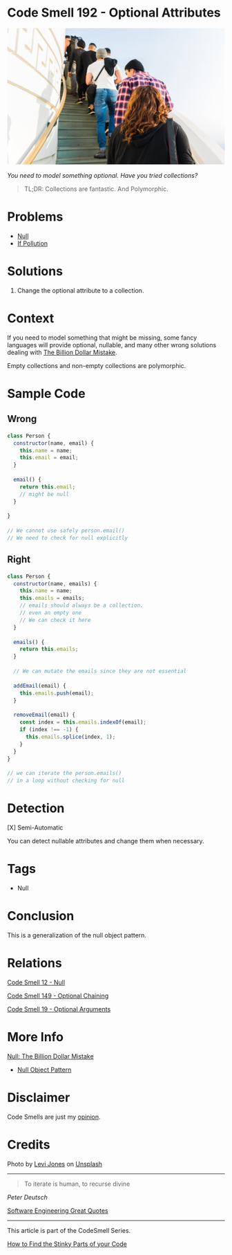 # Code Smell 192 - Optional Attributes
            
![Code Smell 192 - Optional Attributes](Code%20Smell%20192%20-%20Optional%20Attributes.jpg)

*You need to model something optional. Have you tried collections?*

> TL;DR: Collections are fantastic. And Polymorphic.

# Problems

- [Null](https://github.com/mcsee/Software-Design-Articles/tree/main/Articles/Theory/Null%20-%20The%20Billion%20Dollar%20Mistake/readme.md)
- [If Pollution](https://github.com/mcsee/Software-Design-Articles/tree/main/Articles/Theory/How%20to%20Get%20Rid%20of%20Annoying%20IFs%20Forever/readme.md) 

# Solutions

1. Change the optional attribute to a collection.

# Context

If you need to model something that might be missing, some fancy languages will provide optional, nullable, and many other wrong solutions dealing with [The Billion Dollar Mistake](https://github.com/mcsee/Software-Design-Articles/tree/main/Articles/Theory/Null%20-%20The%20Billion%20Dollar%20Mistake/readme.md).

Empty collections and non-empty collections are polymorphic.

# Sample Code

## Wrong

[Gist Url]: # (https://gist.github.com/mcsee/a6549bd6a333574a2ba7120a74bcb974)
```javascript
class Person {
  constructor(name, email) {
    this.name = name;
    this.email = email;
  }
  
  email() {
    return this.email;
    // might be null    
  }
  
}

// We cannot use safely person.email()
// We need to check for null explicitly
```

## Right

[Gist Url]: # (https://gist.github.com/mcsee/ec3cca15f071ae1ecebb223675e0cf79)
```javascript
class Person {
  constructor(name, emails) {
    this.name = name;
    this.emails = emails;
    // emails should always be a collection. 
    // even an empty one
    // We can check it here
  }
    
  emails() {
    return this.emails;
  }
  
  // We can mutate the emails since they are not essential
  
  addEmail(email) {
    this.emails.push(email);
  }
  
  removeEmail(email) {
    const index = this.emails.indexOf(email);
    if (index !== -1) {
      this.emails.splice(index, 1);
    }
  }
}

// we can iterate the person.emails() 
// in a loop without checking for null 
```

# Detection

[X] Semi-Automatic 

You can detect nullable attributes and change them when necessary.

# Tags

- Null 

# Conclusion

This is a generalization of the null object pattern.

# Relations

[Code Smell 12 - Null](https://github.com/mcsee/Software-Design-Articles/tree/main/Articles/Code%20Smells/Code%20Smell%2012%20-%20Null/readme.md)

[Code Smell 149 - Optional Chaining](https://github.com/mcsee/Software-Design-Articles/tree/main/Articles/Code%20Smells/Code%20Smell%20149%20-%20Optional%20Chaining/readme.md)

[Code Smell 19 - Optional Arguments](https://github.com/mcsee/Software-Design-Articles/tree/main/Articles/Code%20Smells/Code%20Smell%2019%20-%20Optional%20Arguments/readme.md)

# More Info

[Null: The Billion Dollar Mistake](https://github.com/mcsee/Software-Design-Articles/tree/main/Articles/Theory/Null%20-%20The%20Billion%20Dollar%20Mistake/readme.md)

- [Null Object Pattern](https://en.wikipedia.org/wiki/Null_object_pattern)

# Disclaimer

Code Smells are just my [opinion](https://github.com/mcsee/Software-Design-Articles/tree/main/Articles/Blogging/I%20Wrote%20More%20than%2090%20Articles%20on%202021%20Here%20is%20What%20I%20Learned/readme.md).

# Credits

Photo by [Levi Jones](https://unsplash.com/@levidjones) on [Unsplash](https://unsplash.com/photos/n0CTq0rroso)
  
* * *

> To iterate is human, to recurse divine

_Peter Deutsch_
 
[Software Engineering Great Quotes](https://github.com/mcsee/Software-Design-Articles/tree/main/Articles/Quotes/Software%20Engineering%20Great%20Quotes/readme.md)

* * *

This article is part of the CodeSmell Series.

[How to Find the Stinky Parts of your Code](https://github.com/mcsee/Software-Design-Articles/tree/main/Articles/Code%20Smells/How%20to%20Find%20the%20Stinky%20parts%20of%20your%20Code/readme.md)